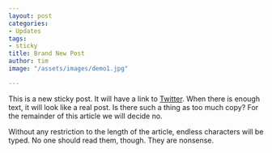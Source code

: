 ```yaml
---
layout: post
categories:
- Updates
tags:
- sticky
title: Brand New Post
author: tim
image: "/assets/images/demo1.jpg"

---
```

This is a new sticky post. It will have a link to [Twitter](https://www.twitter.com/3rdWebCreator "Twitter"). When there is enough text, it will look like a real post. Is there such a thing as too much copy? For the remainder of this article we will decide no.

Without any restriction to the length of the article, endless characters will be typed. No one should read them, though. They are nonsense.